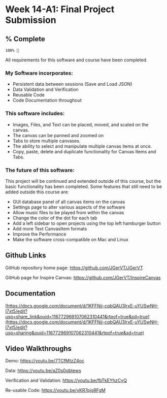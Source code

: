 # Week 14-A1: Final Project Submission 
## % Complete
```
100% 🎉 
```
All requirements for this software and course have been completed. 
### My Software incorporates:
- Persistent data between sessions (Save and Load JSON)
- Data Validation and Verification
- Reusable Code
- Code Documentation throughout

### This software includes:
- Images, Files, and Text can be placed, moved, and scaled on the canvas.
- The canvas can be panned and zoomed on
- Tabs to store multiple canvases.
- The ability to select and manipulate multiple canvas items at once.
- Copy, paste, delete and duplicate functionality for Canvas Items and Tabs.

### The future of this software:
This project will be continued and extended outside of this course, but the basic functionality has been completed.
Some features that still need to be added outside this course are:
- GUI database panel of all canvas items on the canvas
- Settings page to alter various aspects of the software
- Allow music files to be played from within the canvas
- Change the color of the dot for each tab
- Add a left sidebar to open projects using the top left hamburger button
- Add more Text CanvasItem formats
- Improve the Performance
- Make the software cross-compatible on Mac and Linux


## Github Links
GitHub repository home page: https://github.com/JGerVT/JGerVT

GitHub page for Inspire Canvas: https://github.com/JGerVT/InspireCanvas

## Documentation
[https://docs.google.com/document/d/1KFFNjj-cqbQAU3lrxE-uYUSwNH-I7xt5/edit?usp=share_link&ouid=116772969107062310441&rtpof=true&sd=true](https://docs.google.com/document/d/1KFFNjj-cqbQAU3lrxE-uYUSwNH-I7xt5/edit?usp=sharing&ouid=116772969107062310441&rtpof=true&sd=true)

## Video Walkthroughs

Demo: https://youtu.be/7TCfMtzZ4oc

Data: https://youtu.be/aZ0s0obtews

Verification and Validation: https://youtu.be/fbTkEYhzCyQ

Re-usable Code: https://youtu.be/yKR7pjsRFgM
